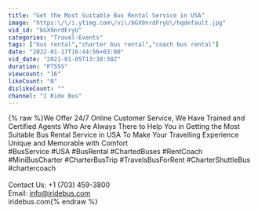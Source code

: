 ```yaml
---
title: "Get the Most Suitable Bus Rental Service in USA"
image: "https:\/\/i.ytimg.com\/vi\/bGX9nrdFryU\/hqdefault.jpg"
vid_id: "bGX9nrdFryU"
categories: "Travel-Events"
tags: ["bus rental","charter bus rental","coach bus rental"]
date: "2022-01-17T16:44:56+03:00"
vid_date: "2021-01-05T13:38:38Z"
duration: "PT55S"
viewcount: "16"
likeCount: "0"
dislikeCount: ""
channel: "I Ride Bus"
---
```

{% raw %}We Offer 24/7 Online Customer Service, We Have Trained and Certified Agents Who Are Always There to Help You in Getting the Most Suitable Bus Rental Service in USA To Make Your Travelling Experience Unique and Memorable with Comfort<br />#BusService #USA #BusRental #ChartedBuses #RentCoach #MiniBusCharter #CharterBusTrip #TravelsBusForRent #CharterShuttleBus #chartercoach <br /><br />Contact Us: +1 (703) 459-3800<br />Email: info@iridebus.com<br />iridebus.com{% endraw %}
